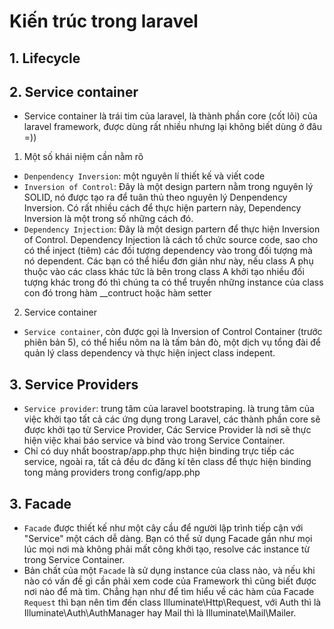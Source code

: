 # Kiến trúc trong laravel  
## 1. Lifecycle 
## 2. Service container  

- Service container là trái tim của laravel, là thành phần core (cốt lõi) của laravel framework, được dùng rất nhiều nhưng lại không biết dùng ở đâu =))
1. Một số khái niệm cần nằm rõ
- `Denpendency Inversion`: một nguyên lí thiết kế và viết code 
- `Inversion of Control`: Đây là một design partern nằm trong nguyên lý SOLID, nó được tạo ra để tuân thủ theo nguyên lý Denpendency Inversion. Có rất nhiều cách để thực hiện partern này, Dependency Inversion là một trong số những cách đó.
- `Dependency Injection`: Đây là một design partern để thực hiện Inversion of Control. Dependency Injection là cách tổ chức source code, sao cho có thể inject (tiêm) các đối tượng dependency vào trong đối tượng mà nó dependent. Các bạn có thể hiểu đơn giản như này, nếu class A phụ thuộc vào các class khác tức là bên trong class A khởi tạo nhiều đối tượng khác trong đó thì chúng ta có thể truyền những instance của class con đó trong hàm __contruct hoặc hàm setter

2. Service container
- `Service container`, còn được gọi là Inversion of Control Container (trước phiên bản 5), có thể hiểu nôm na là  tấm bản đò, một dịch vụ tổng đài để quản lý class dependency và thực hiện inject class indepent.

## 3. Service Providers
- `Service provider`: trung tâm của laravel bootstraping. là trung tâm của việc khởi tạo tất cả các ứng dụng trong Laravel, các thành phần core sẽ được khởi tạo từ Service Provider, Các Service Provider là nơi sẽ thực hiện việc khai báo service và bind vào trong Service Container.
- Chỉ có duy nhất boostrap/app.php thực hiện binding trực tiếp các service, ngoài ra, tất cả đều dc đăng kí tên class để thực hiện binding tong mảng providers trong config/app.php


## 3. Facade
- `Facade` được thiết kế như một cây cầu để người lập trình tiếp cận với "Service" một cách dễ dàng. Bạn có thể sử dụng Facade gần như mọi lúc mọi nơi mà không phải mất công khởi tạo, resolve các instance từ trong Service Container.
- Bản chất của một `Facade` là sử dụng instance của class nào, và nếu khi nào có vấn đề gì cần phải xem code của Framework thì cũng biết được nơi nào để mà tìm. Chẳng hạn như để tìm hiểu về các hàm của Facade `Request` thì bạn nên tìm đến class Illuminate\Http\Request, với Auth thì là Illuminate\Auth\AuthManager hay Mail thì là Illuminate\Mail\Mailer.